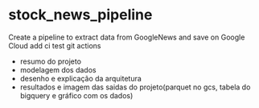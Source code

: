# stock_news_pipeline
Create a pipeline to extract data from GoogleNews and save on Google Cloud
add ci test git actions
- resumo do projeto
- modelagem dos dados
- desenho e explicação da arquitetura
- resultados e imagem das saidas do projeto(parquet no gcs, tabela do bigquery e gráfico com os dados)
